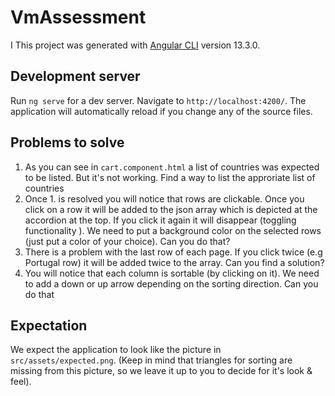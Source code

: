 # VmAssessment
I
This project was generated with [Angular CLI](https://github.com/angular/angular-cli) version 13.3.0.

## Development server
Run `ng serve` for a dev server. Navigate to `http://localhost:4200/`. The application will automatically reload if you change any of the source files.

## Problems to solve

1. As you can see in `cart.component.html` a list of countries was expected to be listed. But it's not working. Find a way to list the approriate list of countries
2. Once 1. is resolved you will notice that rows are clickable. Once you click on a row it will be added to the json array which is depicted at the accordion at the top. If you click it again it will disappear (toggling functionality ). We need to put a background color on the selected rows (just put a color of your choice). Can you do that?
3. There is a problem with the last row of each page. If you click twice (e.g Portugal row) it will be added twice to the array. Can you find a solution?   
4. You will notice that each column is sortable (by clicking on it). We need to add a down or up arrow depending on the sorting direction. Can you do that

## Expectation
We expect the application to look like the picture in `src/assets/expected.png`. (Keep in mind that triangles for sorting are missing from this picture, so we leave it up to you to decide for it's look & feel).
